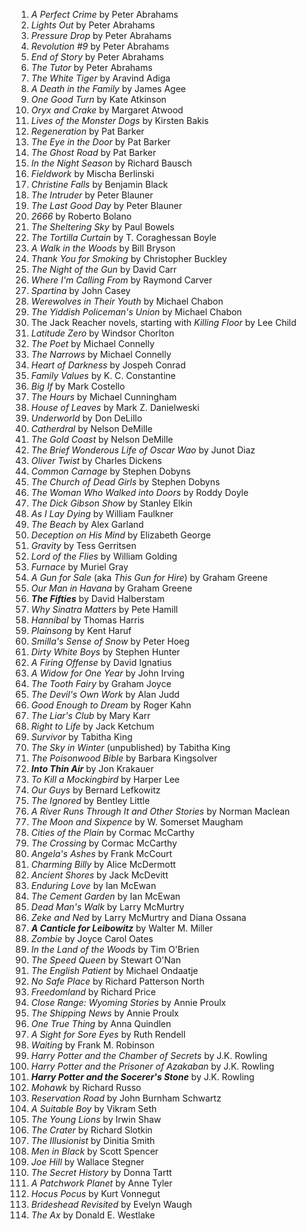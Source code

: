 1. _A Perfect Crime_ by Peter Abrahams
2. _Lights Out_ by Peter Abrahams
3. _Pressure Drop_ by Peter Abrahams
4. _Revolution #9_ by Peter Abrahams
5. _End of Story_ by Peter Abrahams
6. _The Tutor_ by Peter Abrahams
7. _The White Tiger_ by Aravind Adiga
5. _A Death in the Family_ by James Agee
6. _One Good Turn_ by Kate Atkinson
7. _Oryx and Crake_ by Margaret Atwood
6. _Lives of the Monster Dogs_ by Kirsten Bakis
7. _Regeneration_ by Pat Barker
8. _The Eye in the Door_ by Pat Barker
9. _The Ghost Road_ by Pat Barker
10. _In the Night Season_ by Richard Bausch
11. _Fieldwork_ by Mischa Berlinski
13. _Christine Falls_ by Benjamin Black
11. _The Intruder_ by Peter Blauner
12. _The Last Good Day_ by Peter Blauner
13. _2666_ by Roberto Bolano
12. _The Sheltering Sky_ by Paul Bowels
13. _The Tortilla Curtain_ by T. Coraghessan Boyle
14. _A Walk in the Woods_ by Bill Bryson
15. _Thank You for Smoking_ by Christopher Buckley
16. _The Night of the Gun_ by David Carr
16. _Where I'm Calling From_ by Raymond Carver
17. _Spartina_ by John Casey
17. _Werewolves in Their Youth_ by Michael Chabon
18. _The Yiddish Policeman's Union_ by Michael Chabon
19. The Jack Reacher novels, starting with _Killing Floor_ by Lee Child
18. _Latitude Zero_ by Windsor Chorlton
19. _The Poet_ by Michael Connelly
20. _The Narrows_ by Michael Connelly
20. _Heart of Darkness_ by Jospeh Conrad
21. _Family Values_ by K. C. Constantine
22. _Big If_ by Mark Costello
23. _The Hours_ by Michael Cunningham
24. _House of Leaves_ by Mark Z. Danielweski
22. _Underworld_ by Don DeLillo
23. _Catherdral_ by Nelson DeMille
24. _The Gold Coast_ by Nelson DeMille
25. _The Brief Wonderous Life of Oscar Wao_ by Junot Diaz
25. _Oliver Twist_ by Charles Dickens
26. _Common Carnage_ by Stephen Dobyns
27. _The Church of Dead Girls_ by Stephen Dobyns
28. _The Woman Who Walked into Doors_ by Roddy Doyle
29. _The Dick Gibson Show_ by Stanley Elkin
30. _As I Lay Dying_ by William Faulkner
31. _The Beach_ by Alex Garland
32. _Deception on His Mind_ by Elizabeth George
33. _Gravity_ by Tess Gerritsen
34. _Lord of the Flies_ by William Golding
35. _Furnace_ by Muriel Gray
36. _A Gun for Sale_ (aka _This Gun for Hire_) by Graham Greene
37. _Our Man in Havana_ by Graham Greene
38. **_The Fifties_** by David Halberstam
39. _Why Sinatra Matters_ by Pete Hamill
40. _Hannibal_ by Thomas Harris
41. _Plainsong_ by Kent Haruf
42. _Smilla's Sense of Snow_ by Peter Hoeg
43. _Dirty White Boys_ by Stephen Hunter
44. _A Firing Offense_ by David Ignatius
45. _A Widow for One Year_ by John Irving
46. _The Tooth Fairy_ by Graham Joyce
47. _The Devil's Own Work_ by Alan Judd
48. _Good Enough to Dream_ by Roger Kahn
49. _The Liar's Club_ by Mary Karr
50. _Right to Life_ by Jack Ketchum
51. _Survivor_ by Tabitha King
52. _The Sky in Winter_ (unpublished) by Tabitha King
53. _The Poisonwood Bible_ by Barbara Kingsolver
54. **_Into Thin Air_** by Jon Krakauer
55. _To Kill a Mockingbird_ by Harper Lee
56. _Our Guys_ by Bernard Lefkowitz
57. _The Ignored_ by Bentley Little
58. _A River Runs Through It and Other Stories_ by Norman Maclean
59. _The Moon and Sixpence_ by W. Somerset Maugham
60. _Cities of the Plain_ by Cormac McCarthy
61. _The Crossing_ by Cormac McCarthy
62. _Angela's Ashes_ by Frank McCourt
63. _Charming Billy_ by Alice McDermott
64. _Ancient Shores_ by Jack McDevitt
65. _Enduring Love_ by Ian McEwan
66. _The Cement Garden_ by Ian McEwan
67. _Dead Man's Walk_ by Larry McMurtry
68. _Zeke and Ned_ by Larry McMurtry and Diana Ossana
69. **_A Canticle for Leibowitz_** by Walter M. Miller
70. _Zombie_ by Joyce Carol Oates
71. _In the Land of the Woods_ by Tim O'Brien
72. _The Speed Queen_ by Stewart O'Nan
73. _The English Patient_ by Michael Ondaatje
74. _No Safe Place_ by Richard Patterson North
75. _Freedomland_ by Richard Price
76. _Close Range: Wyoming Stories_ by Annie Proulx
77. _The Shipping News_ by Annie Proulx
78. _One True Thing_ by Anna Quindlen
79. _A Sight for Sore Eyes_ by Ruth Rendell
80. _Waiting_ by Frank M. Robinson
81. _Harry Potter and the Chamber of Secrets_ by J.K. Rowling
82. _Harry Potter and the Prisoner of Azakaban_ by J.K. Rowling
83. **_Harry Potter and the Socerer's Stone_** by J.K. Rowling
84. _Mohawk_ by Richard Russo
85. _Reservation Road_ by John Burnham Schwartz
86. _A Suitable Boy_ by Vikram Seth
87. _The Young Lions_ by Irwin Shaw
88. _The Crater_ by Richard Slotkin
89. _The Illusionist_ by Dinitia Smith
90. _Men in Black_ by Scott Spencer
91. _Joe Hill_ by Wallace Stegner
92. _The Secret History_ by Donna Tartt
93. _A Patchwork Planet_ by Anne Tyler
94. _Hocus Pocus_ by Kurt Vonnegut
95. _Brideshead Revisited_ by Evelyn Waugh
96. _The Ax_ by Donald E. Westlake
